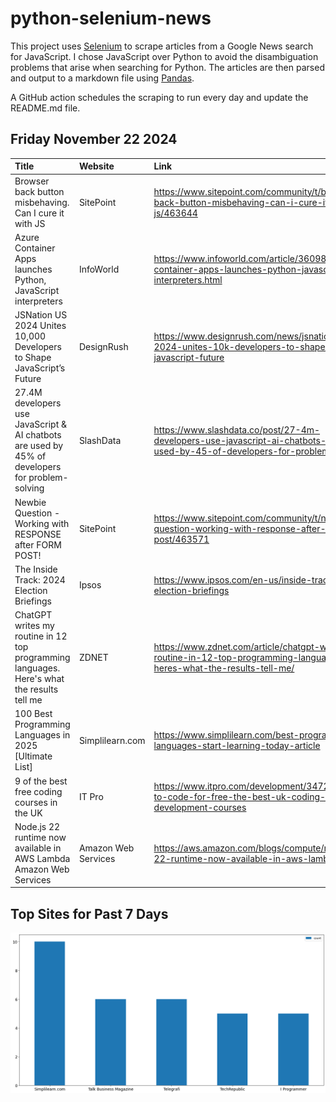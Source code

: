 # python-selenium-news

This project uses [Selenium](https://www.seleniumhq.org/) to scrape articles from a Google News search for JavaScript.
I chose JavaScript over Python to avoid the disambiguation problems that arise when searching for Python.
The articles are then parsed and output to a markdown file using [Pandas](https://pandas.pydata.org/).

A GitHub action schedules the scraping to run every day and update the README.md file.

## Friday November 22 2024


| Title                                                                                           | Website             | Link                                                                                                                       |
|:------------------------------------------------------------------------------------------------|:--------------------|:---------------------------------------------------------------------------------------------------------------------------|
| Browser back button misbehaving. Can I cure it with JS                                          | SitePoint           | https://www.sitepoint.com/community/t/browser-back-button-misbehaving-can-i-cure-it-with-js/463644                         |
| Azure Container Apps launches Python, JavaScript interpreters                                   | InfoWorld           | https://www.infoworld.com/article/3609843/azure-container-apps-launches-python-javascript-interpreters.html                |
| JSNation US 2024 Unites 10,000 Developers to Shape JavaScript’s Future                          | DesignRush          | https://www.designrush.com/news/jsnation-us-2024-unites-10k-developers-to-shape-javascript-future                          |
| 27.4M developers use JavaScript & AI chatbots are used by 45% of developers for problem-solving | SlashData           | https://www.slashdata.co/post/27-4m-developers-use-javascript-ai-chatbots-are-used-by-45-of-developers-for-problem-solving |
| Newbie Question - Working with RESPONSE after FORM POST!                                        | SitePoint           | https://www.sitepoint.com/community/t/newbie-question-working-with-response-after-form-post/463571                         |
| The Inside Track: 2024 Election Briefings                                                       | Ipsos               | https://www.ipsos.com/en-us/inside-track-2024-election-briefings                                                           |
| ChatGPT writes my routine in 12 top programming languages. Here's what the results tell me      | ZDNET               | https://www.zdnet.com/article/chatgpt-writes-my-routine-in-12-top-programming-languages-heres-what-the-results-tell-me/    |
| 100 Best Programming Languages in 2025 [Ultimate List]                                          | Simplilearn.com     | https://www.simplilearn.com/best-programming-languages-start-learning-today-article                                        |
| 9 of the best free coding courses in the UK                                                     | IT Pro              | https://www.itpro.com/development/34728/learn-to-code-for-free-the-best-uk-coding-and-app-development-courses              |
| Node.js 22 runtime now available in AWS Lambda  Amazon Web Services                             | Amazon Web Services | https://aws.amazon.com/blogs/compute/node-js-22-runtime-now-available-in-aws-lambda/                                       |
## Top Sites for Past 7 Days

![Graph of Top Sites](https://raw.githubusercontent.com/dan-mba/python-selenium-news/main/last-week.png)
